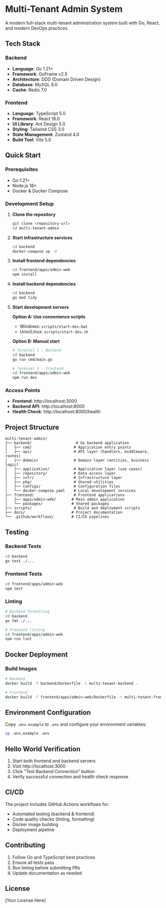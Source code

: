 # Multi-Tenant Admin System

A modern full-stack multi-tenant administration system built with Go, React, and modern DevOps practices.

## Tech Stack

### Backend
- **Language**: Go 1.21+
- **Framework**: GoFrame v2.5
- **Architecture**: DDD (Domain Driven Design)
- **Database**: MySQL 8.0
- **Cache**: Redis 7.0

### Frontend
- **Language**: TypeScript 5.0
- **Framework**: React 18.0
- **UI Library**: Ant Design 5.0
- **Styling**: Tailwind CSS 3.0
- **State Management**: Zustand 4.0
- **Build Tool**: Vite 5.0

## Quick Start

### Prerequisites
- Go 1.21+
- Node.js 18+
- Docker & Docker Compose

### Development Setup

1. **Clone the repository**
   ```bash
   git clone <repository-url>
   cd multi-tenant-admin
   ```

2. **Start infrastructure services**
   ```bash
   cd backend
   docker-compose up -d
   ```

3. **Install frontend dependencies**
   ```bash
   cd frontend/apps/admin-web
   npm install
   ```

4. **Install backend dependencies**
   ```bash
   cd backend
   go mod tidy
   ```

5. **Start development servers**
   
   **Option A: Use convenience scripts**
   - Windows: `scripts/start-dev.bat`
   - Unix/Linux: `scripts/start-dev.sh`
   
   **Option B: Manual start**
   ```bash
   # Terminal 1 - Backend
   cd backend
   go run cmd/main.go
   
   # Terminal 2 - Frontend  
   cd frontend/apps/admin-web
   npm run dev
   ```

### Access Points

- **Frontend**: http://localhost:3000
- **Backend API**: http://localhost:8000
- **Health Check**: http://localhost:8000/health

## Project Structure

```
multi-tenant-admin/
├── backend/                    # Go backend application
│   ├── cmd/                   # Application entry points
│   ├── api/                   # API layer (handlers, middleware, routes)
│   ├── domain/                # Domain layer (entities, business logic)
│   ├── application/           # Application layer (use cases)
│   ├── repository/            # Data access layer
│   ├── infr/                  # Infrastructure layer
│   ├── pkg/                   # Shared utilities
│   ├── configs/               # Configuration files
│   └── docker-compose.yaml    # Local development services
├── frontend/                  # Frontend applications
│   ├── apps/admin-web/       # Main admin application
│   └── packages/             # Shared packages
├── scripts/                   # Build and deployment scripts
├── docs/                     # Project documentation
└── .github/workflows/        # CI/CD pipelines
```

## Testing

### Backend Tests
```bash
cd backend
go test ./...
```

### Frontend Tests
```bash
cd frontend/apps/admin-web
npm test
```

### Linting
```bash
# Backend formatting
cd backend
go fmt ./...

# Frontend linting
cd frontend/apps/admin-web
npm run lint
```

## Docker Deployment

### Build Images
```bash
# Backend
docker build -f backend/Dockerfile -t multi-tenant-backend .

# Frontend
docker build -f frontend/apps/admin-web/Dockerfile -t multi-tenant-frontend .
```

## Environment Configuration

Copy `.env.example` to `.env` and configure your environment variables:

```bash
cp .env.example .env
```

## Hello World Verification

1. Start both frontend and backend servers
2. Visit http://localhost:3000
3. Click "Test Backend Connection" button
4. Verify successful connection and health check response

## CI/CD

The project includes GitHub Actions workflows for:
- Automated testing (backend & frontend)
- Code quality checks (linting, formatting)
- Docker image building
- Deployment pipeline

## Contributing

1. Follow Go and TypeScript best practices
2. Ensure all tests pass
3. Run linting before submitting PRs
4. Update documentation as needed

## License

[Your License Here]